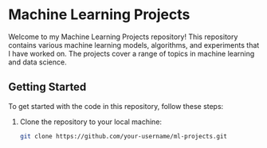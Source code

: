 # Machine Learning Projects

Welcome to my Machine Learning Projects repository! This repository contains various machine learning models, algorithms, and experiments that I have worked on. The projects cover a range of topics in machine learning and data science.


## Getting Started

To get started with the code in this repository, follow these steps:

1. Clone the repository to your local machine:

   ```bash
   git clone https://github.com/your-username/ml-projects.git
